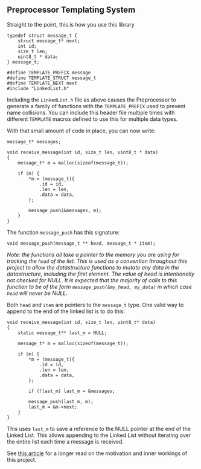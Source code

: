 Preprocessor Templating System
------------------------------

Straight to the point, this is how you use this library

    typedef struct message_t {
        struct message_t* next;
        int id;
        size_t len;
        uint8_t * data;
    } message_t;

    #define TEMPLATE_PREFIX message
    #define TEMPLATE_STRUCT message_t
    #define TEMPLATE_NEXT next
    #include "LinkedList.h"

Including the `LinkedList.h` file as above causes the Preprocessor to generate a family of functions with the `TEMPLATE_PREFIX` used to prevent name collisions. You can include this header file multiple times with different `TEMPLATE` macros defined to use this for multiple data types.

With that small amount of code in place, you can now write:

    message_t* messages;
    
    void receive_message(int id, size_t len, uint8_t * data)
    {
        message_t* m = malloc(sizeof(message_t));

        if (m) {
            *m = (message_t){
                .id = id,
                .len = len,
                .data = data,
            };

            message_push(&messages, m);
        }
    }

The function `message_push` has this signature:

    void message_push(message_t ** head, message_t * item);

_Note: the functions all take a pointer to the memory you are using for tracking the `head` of the list. This is used as a convention throughout this project to allow the datastructure functions to mutate any data in the datastructure, including the first element. The value of head is intentionally not checked for NULL. It is expected that the majority of calls to this function to be of the form `message_push(&my_head, my_data)` in which case `head` will never be NULL._

Both `head` and `item` are pointers to the `message_t` type. One valid way to append to the end of the linked list is to do this:

    void receive_message(int id, size_t len, uint8_t* data)
    {
        static message_t** last_m = NULL;

        message_t* m = malloc(sizeof(message_t));

        if (m) {
            *m = (message_t){
                .id = id,
                .len = len,
                .data = data,
            };

            if (!last_m) last_m = &messages;

            message_push(last_m, m);
            last_m = &m->next;
        }
    }

This uses `last_m` to save a reference to the NULL pointer at the end of the Linked List. This allows appending to the Linked List without iterating over the entire list each time a message is received.

See [this article](https://zachwvk.github.io/articles?LinkedList) for a longer read on the motivation and inner workings of this project.

